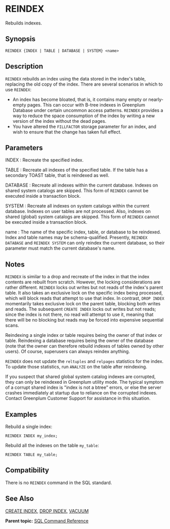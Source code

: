 # REINDEX 

Rebuilds indexes.

## Synopsis 

``` {#sql_command_synopsis}
REINDEX {INDEX | TABLE | DATABASE | SYSTEM} <name>
```

## Description 

`REINDEX` rebuilds an index using the data stored in the index's table, replacing the old copy of the index. There are several scenarios in which to use `REINDEX`:

-   An index has become bloated, that is, it contains many empty or nearly-empty pages. This can occur with B-tree indexes in Greenplum Database under certain uncommon access patterns. `REINDEX` provides a way to reduce the space consumption of the index by writing a new version of the index without the dead pages.
-   You have altered the `FILLFACTOR` storage parameter for an index, and wish to ensure that the change has taken full effect.

## Parameters 

INDEX
:   Recreate the specified index.

TABLE
:   Recreate all indexes of the specified table. If the table has a secondary TOAST table, that is reindexed as well.

DATABASE
:   Recreate all indexes within the current database. Indexes on shared system catalogs are skipped. This form of `REINDEX` cannot be executed inside a transaction block.

SYSTEM
:   Recreate all indexes on system catalogs within the current database. Indexes on user tables are not processed. Also, indexes on shared \(global\) system catalogs are skipped. This form of `REINDEX` cannot be executed inside a transaction block.

name
:   The name of the specific index, table, or database to be reindexed. Index and table names may be schema-qualified. Presently, `REINDEX DATABASE` and `REINDEX SYSTEM` can only reindex the current database, so their parameter must match the current database's name.

## Notes 

`REINDEX` is similar to a drop and recreate of the index in that the index contents are rebuilt from scratch. However, the locking considerations are rather different. `REINDEX` locks out writes but not reads of the index's parent table. It also takes an exclusive lock on the specific index being processed, which will block reads that attempt to use that index. In contrast, `DROP INDEX` momentarily takes exclusive lock on the parent table, blocking both writes and reads. The subsequent `CREATE INDEX` locks out writes but not reads; since the index is not there, no read will attempt to use it, meaning that there will be no blocking but reads may be forced into expensive sequential scans.

Reindexing a single index or table requires being the owner of that index or table. Reindexing a database requires being the owner of the database \(note that the owner can therefore rebuild indexes of tables owned by other users\). Of course, superusers can always reindex anything.

`REINDEX` does not update the `reltuples` and `relpages` statistics for the index. To update those statistics, run `ANALYZE` on the table after reindexing.

If you suspect that shared global system catalog indexes are corrupted, they can only be reindexed in Greenplum utility mode. The typical symptom of a corrupt shared index is "index is not a btree" errors, or else the server crashes immediately at startup due to reliance on the corrupted indexes. Contact Greenplum Customer Support for assistance in this situation.

## Examples 

Rebuild a single index:

```
REINDEX INDEX my_index;
```

Rebuild all the indexes on the table `my_table`:

```
REINDEX TABLE my_table;
```

## Compatibility 

There is no `REINDEX` command in the SQL standard.

## See Also 

[CREATE INDEX](CREATE_INDEX.html), [DROP INDEX](DROP_INDEX.html), [VACUUM](VACUUM.html)

**Parent topic:** [SQL Command Reference](../sql_commands/sql_ref.html)

